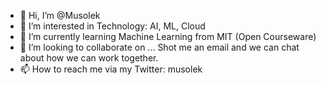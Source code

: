 - 👋 Hi, I’m @Musolek
- 👀 I’m interested in Technology: AI, ML, Cloud
- 🌱 I’m currently learning Machine Learning from MIT (Open Courseware)
- 💞️ I’m looking to collaborate on ... Shot me an email and we can chat about how we can work together.
- 📫 How to reach me via my Twitter: musolek

<!---
Musolek/Musolek is a ✨ special ✨ repository because its `README.md` (this file) appears on your GitHub profile.
You can click the Preview link to take a look at your changes.
--->
